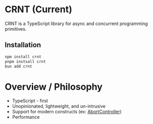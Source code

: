 # CRNT (Current)

CRNT is a TypeScript library for async and concurrent programming primitives.

## Installation

```bash
npm install crnt
pnpm instsall crnt
bun add crnt
```

# Overview / Philosophy

- TypeScript - first
- Unopinionated, lightweight, and un-intrusive
- Support for modern constructs (ex: [AbortController](https://developer.mozilla.org/en-US/docs/Web/API/AbortController))
- Performance

